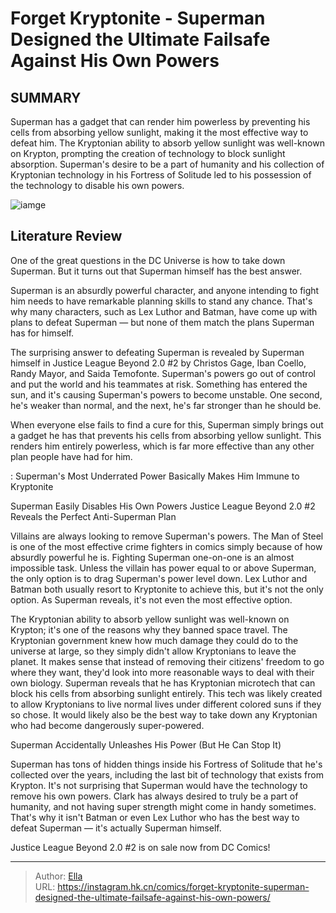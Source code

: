 # Forget Kryptonite - Superman Designed the Ultimate Failsafe Against His Own Powers


## SUMMARY 



  Superman has a gadget that can render him powerless by preventing his cells from absorbing yellow sunlight, making it the most effective way to defeat him.   The Kryptonian ability to absorb yellow sunlight was well-known on Krypton, prompting the creation of technology to block sunlight absorption.   Superman&#39;s desire to be a part of humanity and his collection of Kryptonian technology in his Fortress of Solitude led to his possession of the technology to disable his own powers.  

![iamge](https://static1.srcdn.com/wordpress/wp-content/uploads/2023/04/superman-kryptonite-secret-power.jpg)

## Literature Review

One of the great questions in the DC Universe is how to take down Superman. But it turns out that Superman himself has the best answer.




Superman is an absurdly powerful character, and anyone intending to fight him needs to have remarkable planning skills to stand any chance. That&#39;s why many characters, such as Lex Luthor and Batman, have come up with plans to defeat Superman — but none of them match the plans Superman has for himself.




The surprising answer to defeating Superman is revealed by Superman himself in Justice League Beyond 2.0 #2 by Christos Gage, Iban Coello, Randy Mayor, and Saida Temofonte. Superman&#39;s powers go out of control and put the world and his teammates at risk. Something has entered the sun, and it&#39;s causing Superman&#39;s powers to become unstable. One second, he&#39;s weaker than normal, and the next, he&#39;s far stronger than he should be.

          

When everyone else fails to find a cure for this, Superman simply brings out a gadget he has that prevents his cells from absorbing yellow sunlight. This renders him entirely powerless, which is far more effective than any other plan people have had for him.

 : Superman&#39;s Most Underrated Power Basically Makes Him Immune to Kryptonite





 Superman Easily Disables His Own Powers 
Justice League Beyond 2.0 #2 Reveals the Perfect Anti-Superman Plan
          

Villains are always looking to remove Superman&#39;s powers. The Man of Steel is one of the most effective crime fighters in comics simply because of how absurdly powerful he is. Fighting Superman one-on-one is an almost impossible task. Unless the villain has power equal to or above Superman, the only option is to drag Superman&#39;s power level down. Lex Luthor and Batman both usually resort to Kryptonite to achieve this, but it&#39;s not the only option. As Superman reveals, it&#39;s not even the most effective option.

The Kryptonian ability to absorb yellow sunlight was well-known on Krypton; it&#39;s one of the reasons why they banned space travel. The Kryptonian government knew how much damage they could do to the universe at large, so they simply didn&#39;t allow Kryptonians to leave the planet. It makes sense that instead of removing their citizens&#39; freedom to go where they want, they&#39;d look into more reasonable ways to deal with their own biology. Superman reveals that he has Kryptonian microtech that can block his cells from absorbing sunlight entirely. This tech was likely created to allow Kryptonians to live normal lives under different colored suns if they so chose. It would likely also be the best way to take down any Kryptonian who had become dangerously super-powered.






 Superman Accidentally Unleashes His Power (But He Can Stop It) 
          

Superman has tons of hidden things inside his Fortress of Solitude that he&#39;s collected over the years, including the last bit of technology that exists from Krypton. It&#39;s not surprising that Superman would have the technology to remove his own powers. Clark has always desired to truly be a part of humanity, and not having super strength might come in handy sometimes. That&#39;s why it isn&#39;t Batman or even Lex Luthor who has the best way to defeat Superman — it&#39;s actually Superman himself.



Justice League Beyond 2.0 #2 is on sale now from DC Comics!





---

> Author: [Ella](https://instagram.hk.cn/)  
> URL: https://instagram.hk.cn/comics/forget-kryptonite-superman-designed-the-ultimate-failsafe-against-his-own-powers/  

